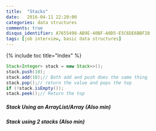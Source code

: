 ```yaml
---
title:  "Stacks"
date:   2016-04-11 22:20:00
categories: data structures
comments: true
disqus_identifier: A7655498-AB9E-40BF-A0D5-E5C6DE6BBF28
tags: [job interview, basic data structures]
---
```



{% include toc title="Index" %}

```java
Stack<Integer> stack = new Stack<>();
stack.push(10);
stack.add(10);// Both add and push does the same thing
stack.pop();// return the value and pops the top
if (!stack.isEmpty());
stack.peek();// Return the top
```
##### Stack Using an ArrayList/Array (Also min)

##### Stack using 2 stacks (Also min)

#####
